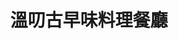 ---
title: "溫叨古早味料理餐廳"
description: "溫叨古早味料理餐廳"
layout: shop
keywords:
  - 美食競賽
  - 台灣美食
  - 美食精選
datePublished: "2025-06-30"
dateModified: "2025-07-05"
city: "台中市"
district: "北屯區"
address: "台中市北屯區太原路三段191號"
phone: "0422311699"
geo: "24.16532814712181, 120.69155050431864"
google_map: "https://maps.app.goo.gl/XWQXxYkR2XsbjfHF6"
footinder: "https://footinder.com.tw/%E5%8F%B0%E4%B8%AD%E5%B8%82%E5%8C%97%E5%B1%AF%E5%8D%80/129434/"
official: "https://www.facebook.com/mhrstnt.ho"
award:
  - name: "500盤"
    year: "2024"
    entries:
      - dishes:
          - "古早味金瓜米粉"

---